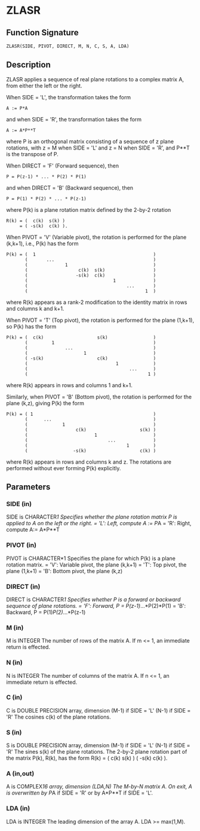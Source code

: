 # ZLASR

## Function Signature

```fortran
ZLASR(SIDE, PIVOT, DIRECT, M, N, C, S, A, LDA)
```

## Description


 ZLASR applies a sequence of real plane rotations to a complex matrix
 A, from either the left or the right.

 When SIDE = 'L', the transformation takes the form

    A := P*A

 and when SIDE = 'R', the transformation takes the form

    A := A*P**T

 where P is an orthogonal matrix consisting of a sequence of z plane
 rotations, with z = M when SIDE = 'L' and z = N when SIDE = 'R',
 and P**T is the transpose of P.

 When DIRECT = 'F' (Forward sequence), then

    P = P(z-1) * ... * P(2) * P(1)

 and when DIRECT = 'B' (Backward sequence), then

    P = P(1) * P(2) * ... * P(z-1)

 where P(k) is a plane rotation matrix defined by the 2-by-2 rotation

    R(k) = (  c(k)  s(k) )
         = ( -s(k)  c(k) ).

 When PIVOT = 'V' (Variable pivot), the rotation is performed
 for the plane (k,k+1), i.e., P(k) has the form

    P(k) = (  1                                            )
           (       ...                                     )
           (              1                                )
           (                   c(k)  s(k)                  )
           (                  -s(k)  c(k)                  )
           (                                1              )
           (                                     ...       )
           (                                            1  )

 where R(k) appears as a rank-2 modification to the identity matrix in
 rows and columns k and k+1.

 When PIVOT = 'T' (Top pivot), the rotation is performed for the
 plane (1,k+1), so P(k) has the form

    P(k) = (  c(k)                    s(k)                 )
           (         1                                     )
           (              ...                              )
           (                     1                         )
           ( -s(k)                    c(k)                 )
           (                                 1             )
           (                                      ...      )
           (                                             1 )

 where R(k) appears in rows and columns 1 and k+1.

 Similarly, when PIVOT = 'B' (Bottom pivot), the rotation is
 performed for the plane (k,z), giving P(k) the form

    P(k) = ( 1                                             )
           (      ...                                      )
           (             1                                 )
           (                  c(k)                    s(k) )
           (                         1                     )
           (                              ...              )
           (                                     1         )
           (                 -s(k)                    c(k) )

 where R(k) appears in rows and columns k and z.  The rotations are
 performed without ever forming P(k) explicitly.

## Parameters

### SIDE (in)

SIDE is CHARACTER*1 Specifies whether the plane rotation matrix P is applied to A on the left or the right. = 'L': Left, compute A := P*A = 'R': Right, compute A:= A*P**T

### PIVOT (in)

PIVOT is CHARACTER*1 Specifies the plane for which P(k) is a plane rotation matrix. = 'V': Variable pivot, the plane (k,k+1) = 'T': Top pivot, the plane (1,k+1) = 'B': Bottom pivot, the plane (k,z)

### DIRECT (in)

DIRECT is CHARACTER*1 Specifies whether P is a forward or backward sequence of plane rotations. = 'F': Forward, P = P(z-1)*...*P(2)*P(1) = 'B': Backward, P = P(1)*P(2)*...*P(z-1)

### M (in)

M is INTEGER The number of rows of the matrix A. If m <= 1, an immediate return is effected.

### N (in)

N is INTEGER The number of columns of the matrix A. If n <= 1, an immediate return is effected.

### C (in)

C is DOUBLE PRECISION array, dimension (M-1) if SIDE = 'L' (N-1) if SIDE = 'R' The cosines c(k) of the plane rotations.

### S (in)

S is DOUBLE PRECISION array, dimension (M-1) if SIDE = 'L' (N-1) if SIDE = 'R' The sines s(k) of the plane rotations. The 2-by-2 plane rotation part of the matrix P(k), R(k), has the form R(k) = ( c(k) s(k) ) ( -s(k) c(k) ).

### A (in,out)

A is COMPLEX*16 array, dimension (LDA,N) The M-by-N matrix A. On exit, A is overwritten by P*A if SIDE = 'R' or by A*P**T if SIDE = 'L'.

### LDA (in)

LDA is INTEGER The leading dimension of the array A. LDA >= max(1,M).

